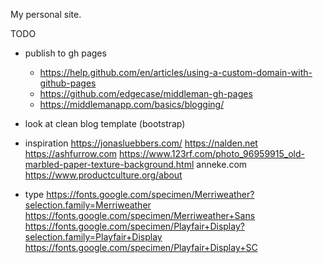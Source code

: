 My personal site.

TODO

- publish to gh pages
    - https://help.github.com/en/articles/using-a-custom-domain-with-github-pages
    - https://github.com/edgecase/middleman-gh-pages
    - https://middlemanapp.com/basics/blogging/

- look at clean blog template (bootstrap)
- inspiration
    https://jonasluebbers.com/
    https://nalden.net
    https://ashfurrow.com
    https://www.123rf.com/photo_96959915_old-marbled-paper-texture-background.html
    anneke.com
    https://www.productculture.org/about
    
- type
    https://fonts.google.com/specimen/Merriweather?selection.family=Merriweather
    https://fonts.google.com/specimen/Merriweather+Sans
    https://fonts.google.com/specimen/Playfair+Display?selection.family=Playfair+Display
    https://fonts.google.com/specimen/Playfair+Display+SC
